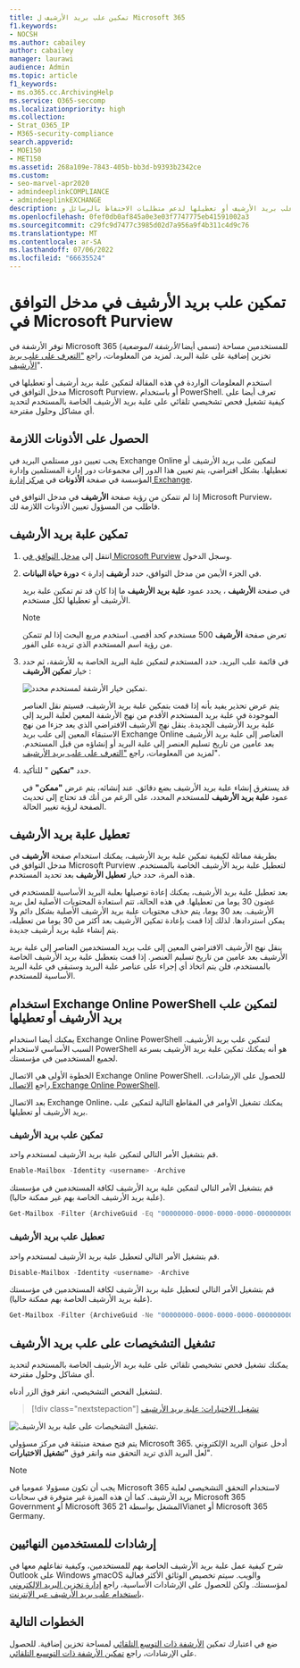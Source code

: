 ```yaml
---
title: تمكين علب بريد الأرشيف ل Microsoft 365
f1.keywords:
- NOCSH
ms.author: cabailey
author: cabailey
manager: laurawi
audience: Admin
ms.topic: article
f1_keywords:
- ms.o365.cc.ArchivingHelp
ms.service: O365-seccomp
ms.localizationpriority: high
ms.collection:
- Strat_O365_IP
- M365-security-compliance
search.appverid:
- MOE150
- MET150
ms.assetid: 268a109e-7843-405b-bb3d-b9393b2342ce
ms.custom:
- seo-marvel-apr2020
- admindeeplinkCOMPLIANCE
- admindeeplinkEXCHANGE
description: تعرف على كيفية تمكين علب بريد الأرشيف أو تعطيلها لدعم متطلبات الاحتفاظ بالرسائل وeDiscovery والاحتفاظ بالمؤسسة.
ms.openlocfilehash: 0fef0db0af845a0e3e03f7747775eb41591002a3
ms.sourcegitcommit: c29fc9d7477c3985d02d7a956a9f4b311c4d9c76
ms.translationtype: MT
ms.contentlocale: ar-SA
ms.lasthandoff: 07/06/2022
ms.locfileid: "66635524"
---
```

# <a name="enable-archive-mailboxes-in-the-microsoft-purview-compliance-portal"></a>تمكين علب بريد الأرشيف في مدخل التوافق في Microsoft Purview

توفر الأرشفة في Microsoft 365 (تسمى أيضا *الأرشفة الموضعية*) للمستخدمين مساحة تخزين إضافية على علبة البريد. لمزيد من المعلومات، راجع ["التعرف على علب بريد الأرشيف](archive-mailboxes.md)".

استخدم المعلومات الواردة في هذه المقالة لتمكين علبة بريد أرشيف أو تعطيلها في مدخل التوافق في Microsoft Purview، أو باستخدام PowerShell. تعرف أيضا على كيفية تشغيل فحص تشخيصي تلقائي على علبة بريد الأرشيف الخاصة بالمستخدم لتحديد أي مشاكل وحلول مقترحة.

## <a name="get-the-necessary-permissions"></a>الحصول على الأذونات اللازمة

يجب تعيين دور مستلمي البريد في Exchange Online لتمكين علب بريد الأرشيف أو تعطيلها. بشكل افتراضي، يتم تعيين هذا الدور إلى مجموعات دور إدارة المستلمين وإدارة المؤسسة في صفحة **الأذونات** في <a href="https://go.microsoft.com/fwlink/p/?linkid=2059104" target="_blank">مركز إدارة Exchange</a>. 

إذا لم تتمكن من رؤية صفحة **الأرشيف** في مدخل التوافق في Microsoft Purview، فاطلب من المسؤول تعيين الأذونات اللازمة لك.

## <a name="enable-an-archive-mailbox"></a>تمكين علبة بريد الأرشيف

1. انتقل إلى <a href="https://go.microsoft.com/fwlink/p/?linkid=2077149" target="_blank">مدخل التوافق في Microsoft Purview</a> وسجل الدخول.

2. في الجزء الأيمن من مدخل التوافق، حدد **أرشيف** إدارة  > **دورة حياة البيانات**.

   في صفحة **الأرشيف** ، يحدد عمود  **علبة بريد الأرشيف** ما إذا كان قد تم تمكين علبة بريد الأرشيف أو تعطيلها لكل مستخدم.

   > [!NOTE]
   > تعرض صفحة **الأرشيف** 500 مستخدم كحد أقصى. استخدم مربع البحث إذا لم تتمكن من رؤية اسم المستخدم الذي تريده على الفور.

3. في قائمة علب البريد، حدد المستخدم لتمكين علبة البريد الخاصة به للأرشفة، ثم حدد خيار **تمكين الأرشيف** :
    
   ![تمكين خيار الأرشفة لمستخدم محدد.](../media/enable-archive-option.png)
    
   يتم عرض تحذير يفيد بأنه إذا قمت بتمكين علبة بريد الأرشيف، فسيتم نقل العناصر الموجودة في علبة بريد المستخدم الأقدم من نهج الأرشفة المعين لعلبة البريد إلى علبة بريد الأرشيف الجديدة. ينقل نهج الأرشيف الافتراضي الذي يعد جزءا من نهج الاستبقاء المعين إلى علب بريد Exchange Online العناصر إلى علبة بريد الأرشيف بعد عامين من تاريخ تسليم العنصر إلى علبة البريد أو إنشاؤه من قبل المستخدم. لمزيد من المعلومات، راجع ["التعرف على علب بريد الأرشيف](archive-mailboxes.md)".

5. حدد **"تمكين** " للتأكيد.

   قد يستغرق إنشاء علبة بريد الأرشيف بضع دقائق. عند إنشائه، يتم عرض **"ممكن"** في عمود **علبة بريد الأرشيف** للمستخدم المحدد، على الرغم من أنك قد تحتاج إلى تحديث الصفحة لرؤية تغيير الحالة.

## <a name="disable-an-archive-mailbox"></a>تعطيل علبة بريد الأرشيف

بطريقة مماثلة لكيفية تمكين علبة بريد الأرشيف، يمكنك استخدام صفحة **الأرشيف** في مدخل التوافق في Microsoft Purview لتعطيل علبة بريد الأرشيف الخاصة بالمستخدم. هذه المرة، حدد خيار **تعطيل الأرشيف** بعد تحديد المستخدم.

بعد تعطيل علبة بريد الأرشيف، يمكنك إعادة توصيلها بعلبة البريد الأساسية للمستخدم في غضون 30 يوما من تعطيلها. في هذه الحالة، تتم استعادة المحتويات الأصلية لعل بريد الأرشيف. بعد 30 يوما، يتم حذف محتويات علبة بريد الأرشيف الأصلية بشكل دائم ولا يمكن استردادها. لذلك إذا قمت بإعادة تمكين الأرشيف بعد أكثر من 30 يوما من تعطيله، يتم إنشاء علبة بريد أرشيف جديدة.

ينقل نهج الأرشيف الافتراضي المعين إلى علب بريد المستخدمين العناصر إلى علبة بريد الأرشيف بعد عامين من تاريخ تسليم العنصر. إذا قمت بتعطيل علبة بريد الأرشيف الخاصة بالمستخدم، فلن يتم اتخاذ أي إجراء على عناصر علبة البريد وستبقى في علبة البريد الأساسية للمستخدم.

## <a name="use-exchange-online-powershell-to-enable-or-disable-archive-mailboxes"></a>استخدام Exchange Online PowerShell لتمكين علب بريد الأرشيف أو تعطيلها

يمكنك أيضا استخدام Exchange Online PowerShell لتمكين علب بريد الأرشيف. السبب الأساسي لاستخدام PowerShell هو أنه يمكنك تمكين علبة بريد الأرشيف بسرعة لجميع المستخدمين في مؤسستك.

الخطوة الأولى هي الاتصال Exchange Online PowerShell. للحصول على الإرشادات، راجع [الاتصال Exchange Online PowerShell](/powershell/exchange/connect-to-exchange-online-powershell).

بعد الاتصال Exchange Online، يمكنك تشغيل الأوامر في المقاطع التالية لتمكين علب بريد الأرشيف أو تعطيلها.

### <a name="enable-archive-mailboxes"></a>تمكين علب بريد الأرشيف

قم بتشغيل الأمر التالي لتمكين علبة بريد الأرشيف لمستخدم واحد.

```powershell
Enable-Mailbox -Identity <username> -Archive
```

قم بتشغيل الأمر التالي لتمكين علبة بريد الأرشيف لكافة المستخدمين في مؤسستك (علبة بريد الأرشيف الخاصة بهم غير ممكنة حاليا).

```powershell
Get-Mailbox -Filter {ArchiveGuid -Eq "00000000-0000-0000-0000-000000000000" -AND RecipientTypeDetails -Eq "UserMailbox"} | Enable-Mailbox -Archive
```

### <a name="disable-archive-mailboxes"></a>تعطيل علب بريد الأرشيف

قم بتشغيل الأمر التالي لتعطيل علبة بريد الأرشيف لمستخدم واحد.

```powershell
Disable-Mailbox -Identity <username> -Archive
```

قم بتشغيل الأمر التالي لتعطيل علبة بريد الأرشيف لكافة المستخدمين في مؤسستك (علبة بريد الأرشيف الخاصة بهم ممكنة حاليا).

```powershell
Get-Mailbox -Filter {ArchiveGuid -Ne "00000000-0000-0000-0000-000000000000" -AND RecipientTypeDetails -Eq "UserMailbox"} | Disable-Mailbox -Archive
```

## <a name="run-diagnostics-on-archive-mailboxes"></a>تشغيل التشخيصات على علب بريد الأرشيف

يمكنك تشغيل فحص تشخيصي تلقائي على علبة بريد الأرشيف الخاصة بالمستخدم لتحديد أي مشاكل وحلول مقترحة.

لتشغيل الفحص التشخيصي، انقر فوق الزر أدناه. 

> [!div class="nextstepaction"]
> [تشغيل الاختبارات: علبة بريد الأرشيف](https://aka.ms/PillarArchiveMailbox)

![تشغيل التشخيصات على علبة بريد الأرشيف.](../media/ArchiveMailboxDiagnostics.png)

يتم فتح صفحة منبثقة في مركز مسؤولي Microsoft 365. أدخل عنوان البريد الإلكتروني لعل البريد الذي تريد التحقق منه وانقر فوق **"تشغيل الاختبارات**".

> [!NOTE]
> يجب أن تكون مسؤولا عموميا في Microsoft 365 لاستخدام التحقق التشخيصي لعلبة بريد الأرشيف. كما أن هذه الميزة غير متوفرة في سحابات Microsoft 365 Government أو Microsoft 365 المشغل بواسطة 21Vianet أو Microsoft 365 Germany.

## <a name="instructions-for-end-users"></a>إرشادات للمستخدمين النهائيين

شرح كيفية عمل علبة بريد الأرشيف الخاصة بهم للمستخدمين، وكيفية تفاعلهم معها في Outlook على Windows وmacOS والويب. سيتم تخصيص الوثائق الأكثر فعالية لمؤسستك. ولكن للحصول على الإرشادات الأساسية، راجع [إدارة تخزين البريد الإلكتروني باستخدام علب بريد الأرشيف عبر الإنترنت](https://prod.support.services.microsoft.com/en-us/office/manage-email-storage-with-online-archive-mailboxes-1cae7d17-7813-4fe8-8ca2-9a5494e9a721).

## <a name="next-steps"></a>الخطوات التالية

ضع في اعتبارك تمكين [الأرشفة ذات التوسع التلقائي](autoexpanding-archiving.md) لمساحة تخزين إضافية. للحصول على الإرشادات، راجع [تمكين الأرشفة ذات التوسيع التلقائي](enable-autoexpanding-archiving.md).
